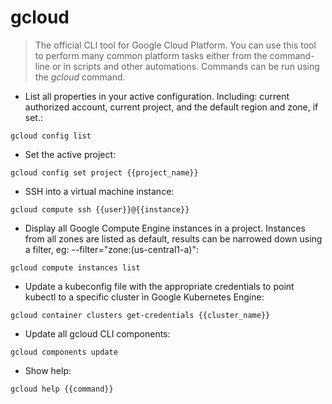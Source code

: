 # gcloud

> The official CLI tool for Google Cloud Platform. You can use this tool to perform many common platform tasks either from the command-line or in scripts and other automations.
> Commands can be run using the _gcloud_ command.

- List all properties in your active configuration. Including: current authorized account, current project, and the default region and zone, if set.:

`gcloud config list`

- Set the active project:

`gcloud config set project {{project_name}}`

- SSH into a virtual machine instance:

`gcloud compute ssh {{user}}@{{instance}} `

- Display all Google Compute Engine instances in a project. Instances from all zones are listed as default, results can be narrowed down using a filter, eg: --filter="zone:(us-central1-a)":

`gcloud compute instances list`

- Update a kubeconfig file with the appropriate credentials to point kubectl to a specific cluster in Google Kubernetes Engine:

`gcloud container clusters get-credentials {{cluster_name}}`

- Update all gcloud CLI components:

`gcloud components update`

- Show help:

`gcloud help {{command}}`

